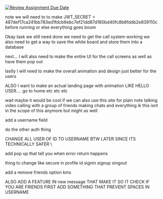 [![Review Assignment Due Date](https://classroom.github.com/assets/deadline-readme-button-22041afd0340ce965d47ae6ef1cefeee28c7c493a6346c4f15d667ab976d596c.svg)](https://classroom.github.com/a/DnqlZtdt)



note we will need to to make 
JWT_SECRET = 487def17ca241bb783ed1fdcb9ebc7ef21dd87d180bd40fc8b6fddb2e839110c
before running or else everything goes boom



Okay task we still need done 
we need to get the call system working 
we also need to get a way to save the white board and store them into a database 

next... I will also need to make the entire UI for the call screens as well as have them pop out 

lastly I will need to make the overall animation and design just better for the users




ALSO I want to make an actual landing page with animation 
LIKE HELLO USER.... go to home etc etc etc



wait maybe it would be cool if we can also use this site for plain note talking
video calling with a group of friends 
making chats and everything 
ik this isnt in the scope of this anymore but might as well 



add a username field 



do the other auth thing 



CHANGE ALL USER OF ID TO USERNAME BTW LATER SINCE ITS TECHNICALLY SAFER \


add pop up that tell you when error return happens


thing to change like secure 
in profile id 
signin
signup
singout




add a remove friends option kms






ALSO ADD A FEATURE IN new message THAT MAKE IT SO IT CHECK IF YOU ARE FRIENDS FIRST 
ADD SOMETHING THAT PREVENT SPACES IN USERNAME 